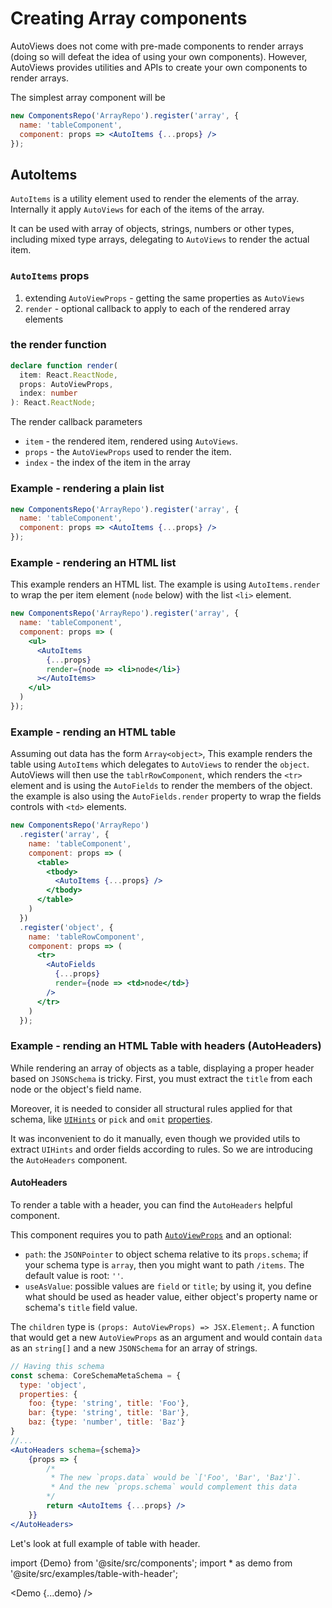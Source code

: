 # Creating Array components

AutoViews does not come with pre-made components to render arrays (doing so will defeat the idea of
using your own components). However, AutoViews provides utilities and APIs to create your own components
to render arrays.

The simplest array component will be

```jsx
new ComponentsRepo('ArrayRepo').register('array', {
  name: 'tableComponent',
  component: props => <AutoItems {...props} />
});
```

## AutoItems

`AutoItems` is a utility element used to render the elements of the array.
Internally it apply `AutoViews` for each of the items of the array.

It can be used with array of objects, strings, numbers or other types, including mixed type arrays, delegating
to `AutoViews` to render the actual item.

### `AutoItems` props

1. extending `AutoViewProps` - getting the same properties as `AutoViews`
2. `render` - optional callback to apply to each of the rendered array elements

### the render function

```typescript
declare function render(
  item: React.ReactNode,
  props: AutoViewProps,
  index: number
): React.ReactNode;
```

The render callback parameters

- `item` - the rendered item, rendered using `AutoViews`.
- `props` - the `AutoViewProps` used to render the item.
- `index` - the index of the item in the array

### Example - rendering a plain list

```jsx
new ComponentsRepo('ArrayRepo').register('array', {
  name: 'tableComponent',
  component: props => <AutoItems {...props} />
});
```

### Example - rendering an HTML list

This example renders an HTML list.
The example is using `AutoItems.render` to wrap the per item element (`node` below) with the list `<li>` element.

```jsx
new ComponentsRepo('ArrayRepo').register('array', {
  name: 'tableComponent',
  component: props => (
    <ul>
      <AutoItems
        {...props}
        render={node => <li>node</li>}
      ></AutoItems>
    </ul>
  )
});
```

### Example - rending an HTML table

Assuming out data has the form `Array<object>`,
This example renders the table using `AutoItems` which delegates to `AutoViews` to render
the `object`. AutoViews will then use the `tablrRowComponent`, which renders the `<tr>` element
and is using the `AutoFields` to render the members of the object.
the example is also using the `AutoFields.render` property to wrap the fields controls with `<td>` elements.

```jsx
new ComponentsRepo('ArrayRepo')
  .register('array', {
    name: 'tableComponent',
    component: props => (
      <table>
        <tbody>
          <AutoItems {...props} />
        </tbody>
      </table>
    )
  })
  .register('object', {
    name: 'tableRowComponent',
    component: props => (
      <tr>
        <AutoFields
          {...props}
          render={node => <td>node</td>}
        />
      </tr>
    )
  });
```

### Example - rending an HTML Table with headers (AutoHeaders)

While rendering an array of objects as a table, displaying a proper header based on `JSONSchema` is tricky. First, you must extract the `title` from each node or the object's field name.

Moreover, it is needed to consider all structural rules applied for that schema, like [`UIHints`](/docs/entities/ui-schema#the-hints-ui-hint) or `pick` and `omit` [properties](/docs/basic/autoview#properties-of-the-autoview-component).

It was inconvenient to do it manually, even though we provided utils to extract `UIHints` and order fields according to rules. So we are introducing the `AutoHeaders` component.

#### AutoHeaders

To render a table with a header, you can find the `AutoHeaders` helpful component.

This component requires you to path [`AutoViewProps`](/docs/basic/autoview#properties-of-the-autoview-component) and an optional:

- `path`: the `JSONPointer` to object schema relative to its `props.schema`; if your schema type is `array`, then you might want to path `/items`. The default value is root: `''`.
- `useAsValue`: possible values are `field` or `title`; by using it, you define what should be used as header value, either object's property name or schema's `title` field value.

The `children` type is `(props: AutoViewProps) => JSX.Element;`.
A function that would get a new `AutoViewProps` as an argument and would contain `data` as an `string[]` and a new `JSONSchema` for an array of strings.

```jsx
// Having this schema
const schema: CoreSchemaMetaSchema = {
  type: 'object',
  properties: {
    foo: {type: 'string', title: 'Foo'},
    bar: {type: 'string', title: 'Bar'},
    baz: {type: 'number', title: 'Baz'}
}
//...
<AutoHeaders schema={schema}>
    {props => {
        /*
         * The new `props.data` would be `['Foo', 'Bar', 'Baz']`.
         * And the new `props.schema` would complement this data
        */
        return <AutoItems {...props} />
    }}
</AutoHeaders>
```

Let's look at full example of table with header.

import {Demo} from '@site/src/components';
import * as demo from '@site/src/examples/table-with-header';

<Demo {...demo} />
